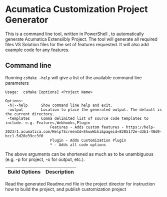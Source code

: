 # Acumatica Customization Project Generator

This is a command line tool, written in PowerShell , to automatically generate Acumatica Extensiibly Project. The tool will generate all required files VS Solution files for the set of features requested. It will also add example code for any features.


## Command line

Running `csMake -help` will give a list of the available command line parameters


```
Usage:  csMake [options] <Project Name>

Options:
 -h|--help      Show command line help and exit.
 -output        Location to place the generated output. The default is the current directory.
 -templates     Comma delimited list of source code templates to include. e.g. Features,Webhooks,Plugin
                    Features - Adds custom features - https://help-2023r1.acumatica.com/Help?ScreenId=ShowWiki&pageid=8285172e-d3b1-48d9-bcc1-5d20e39cc3f0
                    Plugin - Adds Customization Plugin
                    * - Adds all code options
```

 The above arguments can be shortened as much as to be unambiguous (e.g. -p for project, -o for output, etc.).

Build Options | Description
--------------| -----------
Read the generated Readme.md file in the project director for instruction how to build the project, and publish customization project